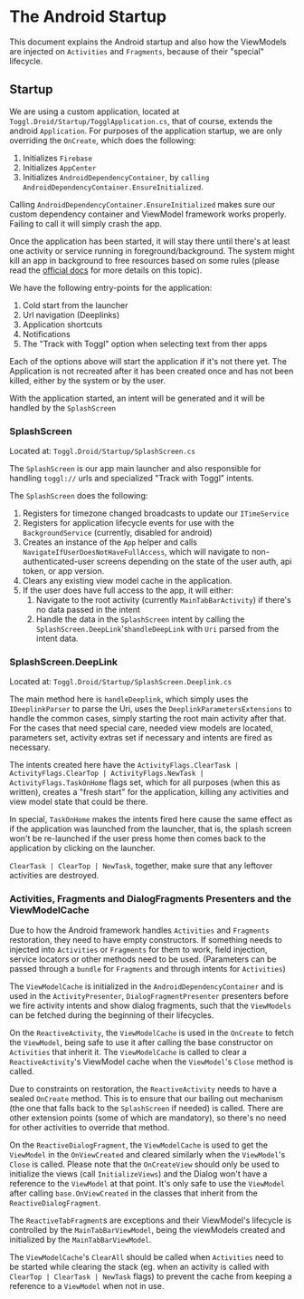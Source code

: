 # The Android Startup

This document explains the Android startup and also how the ViewModels are injected on `Activities` and `Fragments`, because of their "special" lifecycle.

## Startup

We are using a custom application, located at `Toggl.Droid/Startup/TogglApplication.cs`, that of course, extends the android `Application`. For purposes of the application startup, we are only overriding the `OnCreate`, which does the following:
1. Initializes `Firebase`
1. Initializes `AppCenter`
1. Initializes `AndroidDependencyContainer`, by `calling AndroidDependencyContainer.EnsureInitialized`.

Calling `AndroidDependencyContainer.EnsureInitialized` makes sure our custom dependency container and ViewModel framework works properly. Failing to call it will simply crash the app.

Once the application has been started, it will stay there until there's at least one activity or service running in foreground/background. The system might kill an app in background to free resources based on some rules (please read the [official docs](https://developer.android.com/topic/performance/memory-overview.html) for more details on this topic). 

We have the following entry-points for the application:

1. Cold start from the launcher
2. Url navigation (Deeplinks)
3. Application shortcuts
4. Notifications
5. The "Track with Toggl" option when selecting text from ther apps 

Each of the options above will start the application if it's not there yet. The Application is not recreated after it has been created once and has not been killed, either by the system or by the user.

With the application started, an intent will be generated and it will be handled by the `SplashScreen`

### SplashScreen

Located at: `Toggl.Droid/Startup/SplashScreen.cs`

The `SplashScreen` is our app main launcher and also responsible for handling `toggl://` urls and specialized "Track with Toggl" intents.

The `SplashScreen` does the following:

1. Registers for timezone changed broadcasts to update our `ITimeService`
1. Registers for application lifecycle events for use with the `BackgroundService` (currently, disabled for android)
1. Creates an instance of the `App` helper and calls `NavigateIfUserDoesNotHaveFullAccess`, which will navigate to non-authenticated-user screens depending on the state of the user auth, api token, or app version.
1. Clears any existing view model cache in the application. 
1. If the user does have full access to the app, it will either:
   1. Navigate to the root activity (currently `MainTabBarActivity`) if there's no data passed in the intent
   1. Handle the data in the `SplashScreen` intent by calling the `SplashScreen.DeepLink`'s`handleDeepLink` with `Uri` parsed from the intent data.
   
### SplashScreen.DeepLink

Located at: `Toggl.Droid/Startup/SplashScreen.Deeplink.cs`

The main method here is `handleDeeplink`, which simply uses the `IDeeplinkParser` to parse the Uri, uses the `DeeplinkParametersExtensions` to handle the common cases, simply starting the root main activity after that. For the cases that need special care, needed view models are located, parameters set, activity extras set if necessary and intents are fired as necessary.

The intents created here have the `ActivityFlags.ClearTask | ActivityFlags.ClearTop | ActivityFlags.NewTask | ActivityFlags.TaskOnHome` flags set, which for all purposes (when this as written), creates a "fresh start" for the application, killing any activities and view model state that could be there. 

In special, `TaskOnHome` makes the intents fired here cause the same effect as if the application was launched from the launcher, that is, the splash screen won't be re-launched if the user press home then comes back to the application by clicking on the launcher.

`ClearTask | ClearTop | NewTask`, together, make sure that any leftover activities are destroyed.

### Activities, Fragments and DialogFragments Presenters and the ViewModelCache

Due to how the Android framework handles `Activities` and `Fragments` restoration, they need to have empty constructors. If something needs to injected into `Activities` or `Fragments` for them to work, field injection, service locators or other methods need to be used. (Parameters can be passed through a `bundle` for `Fragments` and through intents for `Activities`)

The `ViewModelCache` is initialized in the `AndroidDependencyContainer` and is used in the `ActivityPresenter`, `DialogFragmentPresenter` presenters before we fire activity intents and show dialog fragments, such that the `ViewModels` can be fetched during the beginning of their lifecycles.

On the `ReactiveActivity`, the `ViewModelCache` is used in the `OnCreate` to fetch the `ViewModel`, being safe to use it after calling the base constructor on `Activities` that inherit it. The `ViewModelCache` is called to clear a `ReactiveActivity`'s ViewModel cache when the `ViewModel`'s `Close` method is called.

Due to constraints on restoration, the `ReactiveActivity` needs to have a sealed `OnCreate` method. This is to ensure that our bailing out mechanism (the one that falls back to the `SplashScreen` if needed) is called. There are other extension points (some of which are mandatory), so there's no need for other activities to override that method.

On the `ReactiveDialogFragment`, the `ViewModelCache` is used to get the `ViewModel` in the `OnViewCreated` and cleared similarly when the `ViewModel`'s `Close` is called. Please note that the `OnCreateView` should only be used to initialize the views (call `InitializeViews`) and the Dialog won't have a reference to the `ViewModel` at that point.
It's only safe to use the `ViewModel` after calling `base.OnViewCreated` in the classes that inherit from the `ReactiveDialogFragment`.

The `ReactiveTabFragment`s are exceptions and their ViewModel's lifecycle is controlled by the `MainTabBarViewModel`, being the viewModels created and initialized by the `MainTabBarViewModel`. 

The `ViewModelCache`'s `ClearAll` should be called when `Activities` need to be started while clearing the stack (eg. when an activity is called with `ClearTop | ClearTask | NewTask` flags) to prevent the cache from keeping a reference to a `ViewModel` when not in use.
